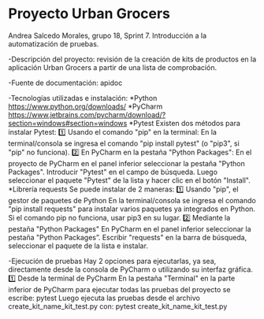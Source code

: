 # Proyecto Urban Grocers 

Andrea Salcedo Morales, grupo 18, Sprint 7. Introducción a la automatización de pruebas. 

-Descripción del proyecto: revisión de la creación de kits de productos en la aplicación Urban Grocers a partir de una lista de comprobación.

-Fuente de documentación: apidoc

-Tecnologías utilizadas e instalación: 
*Python
  https://www.python.org/downloads/
*PyCharm
  https://www.jetbrains.com/pycharm/download/?section=windows#section=windows
*Pytest
Existen dos métodos para instalar Pytest:
  1️⃣ Usando el comando "pip" en la terminal:
En la terminal/consola se ingresa el comando "pip install pytest" (o "pip3", si "pip" no funciona).
  2️⃣ En PyCharm en la pestaña "Python Packages":
En el proyecto de PyCharm en el panel inferior seleccionar la pestaña "Python Packages".
Introducir "Pytest" en el campo de búsqueda. Luego seleccionar el paquete "Pytest" de la lista y hacer clic en el botón "Install".
*Librería requests
Se puede instalar de 2 maneras:
  1️⃣ Usando "pip", el gestor de paquetes de Python
En la terminal/consola se ingresa el comando "pip install requests" para instalar varios paquetes ya integrados en Python.
Si el comando pip no funciona, usar pip3 en su lugar.
  2️⃣ Mediante la pestaña "Python Packages"
En PyCharm en el panel inferior seleccionar la pestaña "Python Packages”. Escribir "requests" en la barra de búsqueda, seleccionar el paquete de la lista e instalar.

-Ejecución de pruebas
Hay 2 opciones para ejecutarlas, ya sea, directamente desde la consola de PyCharm o utilizando su interfaz gráfica.
1️⃣ Desde la terminal de PyCharm
En la pestaña "Terminal" en la parte inferior de PyCharm para ejecutar todas las pruebas del proyecto se escribe: pytest
Luego ejecuta las pruebas desde el archivo create_kit_name_kit_test.py con: pytest create_kit_name_kit_test.py
